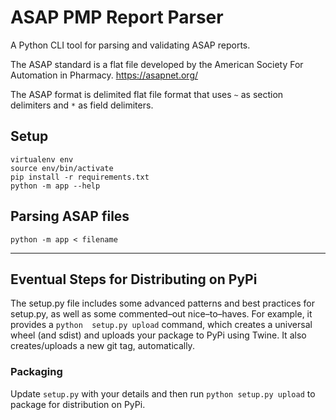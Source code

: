 # ASAP PMP Report Parser

A Python CLI tool for parsing and validating ASAP reports.

The ASAP standard is a flat file developed by the 
American Society For Automation in Pharmacy.  https://asapnet.org/

The ASAP format is delimited flat file format that uses `~` as section delimiters and `*` as field delimiters.

## Setup

```shell
virtualenv env
source env/bin/activate
pip install -r requirements.txt
python -m app --help
```

## Parsing ASAP files

```shell
python -m app < filename
```

---  
## Eventual Steps for Distributing on PyPi

The setup.py file includes some advanced patterns and best 
practices for setup.py, as well as some commented–out nice–to–haves. For example, it provides a `python 
setup.py upload` command, which creates a universal wheel (and sdist) and uploads your package to PyPi using Twine. 
It also creates/uploads a new git tag, automatically.

### Packaging 

Update `setup.py` with your details and then run `python setup.py upload` to package for distribution on PyPi.

